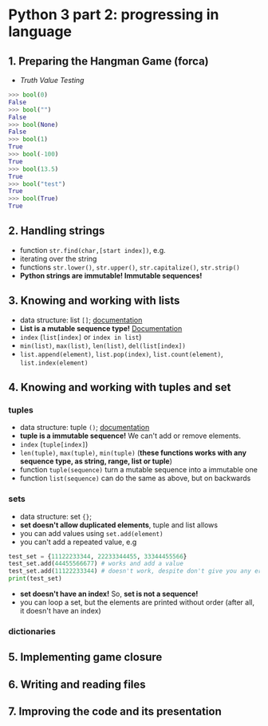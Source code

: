 # Python 3 part 2: progressing in language

## 1. Preparing the Hangman Game (forca)
- *Truth Value Testing*
``` python
>>> bool(0)
False
>>> bool("")
False
>>> bool(None)
False
>>> bool(1)
True
>>> bool(-100)
True
>>> bool(13.5)
True
>>> bool("test")
True
>>> bool(True)
True
```

## 2. Handling strings
- function `str.find(char,[start index])`, e.g.
- iterating over the string
- functions `str.lower()`, `str.upper()`, `str.capitalize()`, `str.strip()`
- **Python strings are immutable! Immutable sequences!**

## 3. Knowing and working with lists
- data structure: list `[]`; [documentation](https://docs.python.org/3.6/library/stdtypes.html#sequence-types-list-tuple-range)
- **List is a mutable sequence type!** [Documentation](https://docs.python.org/3.6/library/stdtypes.html#mutable-sequence-types)
- `index` (`list[index]` or `index in list`)
- `min(list)`, `max(list)`, `len(list)`, `del(list[index])`
- `list.append(element)`, `list.pop(index)`, `list.count(element)`, `list.index(element)`

## 4. Knowing and working with tuples and set
### tuples
- data structure: tuple `()`; [documentation](https://docs.python.org/3.6/library/stdtypes.html#sequence-types-list-tuple-range)
- **tuple is a immutable sequence!** We can't add or remove elements.
- `index` (`tuple[index]`)
- `len(tuple)`, `max(tuple)`, `min(tuple)` (**these functions works with any sequence type, as string, range, list or tuple**)
- function `tuple(sequence)` turn a mutable sequence into a immutable one
- function `list(sequence)` can do the same as above, but on backwards

### sets
- data structure: set `{}`; 
- **set doesn't allow duplicated elements**, tuple and list allows 
- you can add values using `set.add(element)`
- you can't add a repeated value, e.g
```python
test_set = {11122233344, 22233344455, 33344455566}
test_set.add(44455566677) # works and add a value
test_set.add(11122233344) # doesn't work, despite don't give you any error 
print(test_set)
```
- **set doesn't have an index!** So, **set is not a sequence!** 
- you can loop a set, but the elements are printed without order (after all, it doesn't have an index)

### dictionaries

## 5. Implementing game closure

## 6. Writing and reading files

## 7. Improving the code and its presentation